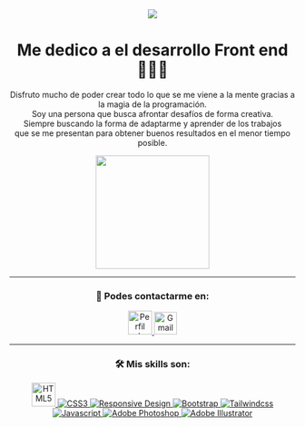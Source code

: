 <div align="center">
<img src="https://user-images.githubusercontent.com/72949565/213963577-1d3fa752-1a4e-4ce4-9d67-570845f0e8e9.gif">
<h1 align="center">Me dedico a el desarrollo Front end 👨🏻‍💻</h1>
<p align="center">Disfruto mucho de poder crear todo lo que se me viene a la mente gracias a la magia de la
programación.
<br>
Soy una persona que busca afrontar desafíos de forma creativa.
<br> Siempre buscando la forma de adaptarme y aprender de los trabajos
<br> que se me presentan para obtener buenos resultados en el menor tiempo posible.
</p>
<img src="https://media.giphy.com/media/ZvLUtG6BZkBi0/giphy.gif" width="200">
<hr>

<h3>🔎 Podes contactarme en:</h3>
<p>
<a href="https://www.linkedin.com/in/petermaximolucas/">
<img src="https://user-images.githubusercontent.com/72949565/213965892-62164353-2982-417e-b439-0d9101137849.png"
alt="Perfil de Linkedin Peter Lucas" width="42" height="42">
</a>

<a href="mailto:petermaximolucas@gmail.com">
<img src="https://user-images.githubusercontent.com/72949565/213966261-d40f917d-d5ab-4055-a503-0ede46c58274.png"
alt="Gmail Peter Lucas" width="40" height="40">
</a>
</p>
    
<hr>

<h3>🛠️ Mis skills son:</h3>

<p align="center">
  <a href="#">
    <img src="https://user-images.githubusercontent.com/72949565/213966825-93e5e216-9f32-4051-bae4-fc1fafa3160d.png" alt="HTML5"  height="42" width="42">
  </a>

  <a href="#">
    <img src="https://user-images.githubusercontent.com/72949565/213966838-de9b9bcd-7de8-4ac4-aed3-eddf5683707b.png" alt="CSS3">
  </a>

  <a href="#">
    <img src="https://user-images.githubusercontent.com/72949565/213966841-047bd27d-79e1-4f7d-aca4-dd13b8b14ed7.png" alt="Responsive Design">
  </a>

  <a href="#">
    <img src="https://user-images.githubusercontent.com/72949565/213966843-b901c5b7-90ec-4950-ac5f-576817ebe9e8.png" alt="Bootstrap">
  </a>

  <a href="#">
    <img src="https://user-images.githubusercontent.com/72949565/213966842-6e4befaa-87e1-408e-853c-570b7cad3e3b.png" alt="Tailwindcss">
  </a>
  
  <a href="#">
    <img src="https://user-images.githubusercontent.com/72949565/213966849-5a34c4f7-7f12-4875-878c-e16f665e3405.png" alt="Javascript">
  </a>
  
  <a href="#">
    <img src="https://user-images.githubusercontent.com/72949565/213966846-4e2f6728-cada-4dd6-8493-1f8dd4ae3329.png" alt="Adobe Photoshop">
  </a>
  
  <a href="#">
    <img src="https://user-images.githubusercontent.com/72949565/213966845-7c9b02c7-ec42-4390-b74c-3063860c2d53.png" alt="Adobe Illustrator">
  </a>
</p>
    
</div>
